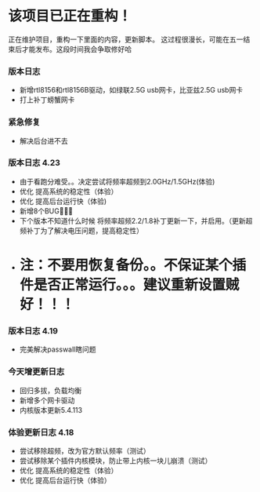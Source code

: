 # 该项目已正在重构！
正在维护项目，重构一下里面的内容，更新脚本。
这过程很漫长，可能在五一结束后才能发布。这段时间我会争取修好哈
### 版本日志
- 新增rtl8156和rtl8156B驱动，如绿联2.5G usb网卡，比亚兹2.5G usb网卡
- 打上补丁螃蟹网卡
### 紧急修复
- 解决后台进不去
### 版本日志 4.23
- 由于看跑分难受。。决定尝试将频率超频到2.0GHz/1.5GHz(体验)
- 优化 提高系统的稳定性（体验）
- 优化 提高后台运行快（体验)
- 新增8个BUG🌚🌚🤪
- 下个版本不知道什么时候 将频率超频2.2/1.8补丁更新一下，并启用。（更新超频补丁为了解决电压问题，提高稳定性）
- # 注：不要用恢复备份。。不保证某个插件是否正常运行。。。建议重新设置贼好！！！
### 版本日志 4.19
- 完美解决passwall瞎问题
### 今天增更新日志
- 回归多拔，负载均衡
- 新增多个网卡驱动
- 内核版本更新5.4.113
### 体验更新日志 4.18
- 尝试移除超频，改为官方默认频率（测试）
- 尝试移除某个插件内核模块，防止带上内核一块儿崩溃（测试）
- 优化 提高系统的稳定性（体验）
- 优化 提高后台运行快（体验）
